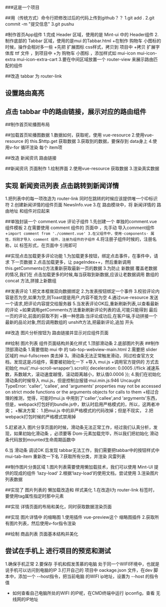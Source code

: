 ###这是一个项目

##用（传统方式）命令行把修改过后的代码上传到github？？
1.git add .
2.git commit -m "提交信息"
3.git pushu

#制作首页App组件
1.完成 Header 区域，使用的是 Mint-ui 中的 Header组件
2.制作底部的 Tabbar 区域，使用的是mui 的Tabbar.html
+在制作 购物车 小图标的时候，操作会相对多一些
+先把  扩展图标 css样式，拷贝到 项目中
+拷贝  扩展字体库  ttf 文件 ，到项目中
+为 购物车 小图标 ，添加样式如 mui-icon mui-icon-extra mui-icon-extra-cart
3.要在中间区域放置一个 router-view 来展示路由匹配的组件

##改造 tabbar 为 router-link

## 设置路由高亮

## 点击 tabbar 中的路由链接，展示对应的路由组件

##制作首页轮播图布局

##加载首页轮播图数据
1.数据如何，获取呢，使用 vue-resource
2.使用vue-resource 的 this.$http.get 获取数据
3.获取到的数据，要保存到 data身上
4.使用v-for 循环渲染 每个 item项

##改造 新闻资讯 路由链接

##新闻资讯 页面制作
1.绘制界面
2.使用vue-resource 获取数据
3.渲染真实数据

## 实现 新闻资讯列表 点击跳转到新闻详情
1.把列表中的每一项改造为 router-link 同时在跳转的时候应该提供唯一个ID标识符
2.创建新闻详情的组件页面 NewsInfo.vue
3.在 路由模块中，将 新闻详情的 路由地址 和组件对应起来


##单独封装一个 comment.vue 评论子组件
1.先创建一个 单独的comment.vue 组件模板
2.在需要使用 comment 组件的 页面中 ，先手动 导入comment组件
+`import comment from './comment.vue'
3.在父组件中，使用·components· 属性，将刚才导入 comment 组件，注册为组件的子组件`
4.将注册子组件时候的，注册名称，以 标签形式，在页面中 引用即可


##实现点击加载更多评论功能
1.为加载更多按钮，绑定点击事件，在事件中，请求 下一页数据
2.点击加载更多，让 pageIndex++，然后重新调用 this.getComments()方法重新获取最新一页的数据
3.为防止 新数据 覆盖老数据的情况,我们在 点击加载更多的时候,每当获取到新数据,应该让老数据调用 数组的 concat 方法,拼接上新数组

##发表评论
1.把文本框做双向数据绑定
2.为发表按钮绑定一个事件
3.校验评论内容是否为空,如果为空,则Toast提是用户,内容不能为空
4.通过vue-resource 发送一个请求,把评论内容提交给服务器
5.当发表评论OK后,重新刷新列表,以查看最新的评论
+如果调用getComments方法重新刷新评论列表的话,可能只能得到 最后一页的评论,前面的获取不到
+换一种思路:当评论成功后,在客户端,手动拼接一个 最新的品论对象,然后调用数组的 unshift方法,把最新评论,追加 开头

##改造 图片分析按钮为 路由链接并显示对应组件页面

##绘制  图片列表 组件页面结构并美化样式
1.顶部滑动条
2.底部图片列表
##制作顶部滑动条
1.需要借助  mui 中 的 tab-top-webview-main.html
2.需要把 slider 区域的 mui-fullscreen 类去掉
3。滑动条无法正常触发滑动，同过检查官方文档，发现这是JS组件，需要被初始化一下
+导入 mui.js
+调用官方提供的 方式去初始化
mui('.mui-scroll-wrapper').scroll({
	deceleration: 0.0005 //flick 减速系数，系数越大，滚动速度越慢，滚动距离越小，默认值0.0006
});
4.我们在初始化 滑动条的时候导入 mui.js，但是控制台报错·mui.min.js:946 Uncaught TypeError: 'caller', 'callee', and 'arguments' properties may not be accessed on strict mode functions or the arguments objects for calls to them
+经过合理的推测，觉得，可能时mui.js 中用到了'caller','callee',and
'argyments'东西，但是，webpack打包好的bundle.js中，默认时启用严格模式的，所以，这两者冲突；
+解决方案：
1.把mui.js 中的非严格模式的代码改掉；但是不现实，
2.把webpack打包时候的严格模式禁用掉


5.赶紧进入 图片分享页面的时候，滑动条无法正常工作，经过我们认真分析，发现，如果初始化滑动条
，必须要等 Dom·元素加载完毕，所以我们把初始化 滑动条代码放到mounted生命周期函数中

6.当 滑动条 调试OK 后发现 tabbar无法工作，我们需要把tabbar中的按钮样式中mui-tab-item 重新改一下名
7.获取所有分类，并渲染 风雷列表

##制作图片分类区域
1.图片列表需要使用懒加载技术，我们可以使用 Mint-UI 提供的现成的组件 ’lazy-load‘
2.根据‘lazy-load’的使用文档，尝试使用
3.渲染图片列表数据

##实现了 图片列表的 懒加载改造和 样式美化
1.在改造li为 router-link 标签时，要使用tag属性指定时那中元素

##实现 详情页面的布局和美化，同时获取数据渲染页面

##实现 图片详情中 的缩略图
1.使用插件 vue-preview这个 缩略图插件
2.获取所有图片列表，然后使用v-for指令渲染


##绘制 商品列表 页面基本结构并美化



## 尝试在手机上 进行项目的预览和测试
1.确保手机正常
2.要保存 手机和假发羡慕的电脑 处于同一个WIFI环境中，也就是说手机可以访问到电脑的IP
3.打开自己的 项目中 oackage.json 文件，在dev 脚本中，添加一个 --host指令，把当前电脑
的WIFI ip地址，设置为 --host 的指令值
+ 如何查看自己电脑所处的WIFI 的IP呢，在CMD终端中运行 ipconfig，查看 无线网的IP地址